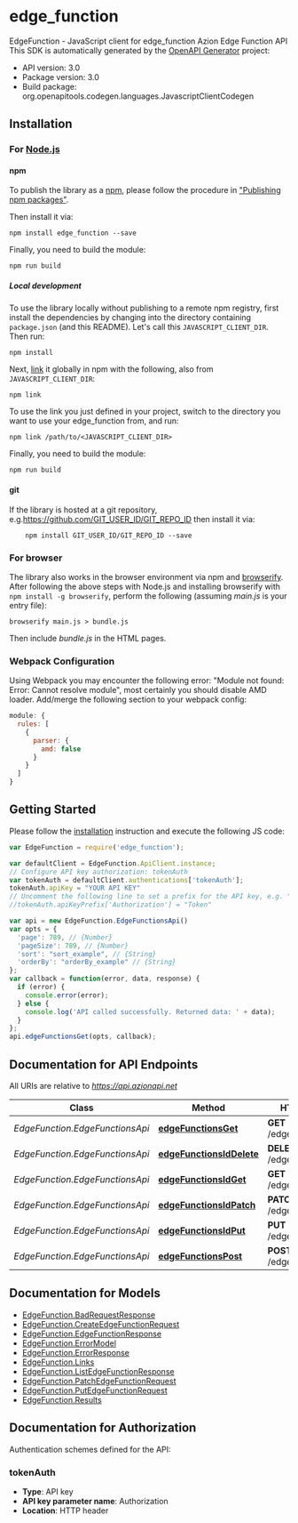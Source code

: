 # edge_function

EdgeFunction - JavaScript client for edge_function
Azion Edge Function API
This SDK is automatically generated by the [OpenAPI Generator](https://openapi-generator.tech) project:

- API version: 3.0
- Package version: 3.0
- Build package: org.openapitools.codegen.languages.JavascriptClientCodegen

## Installation

### For [Node.js](https://nodejs.org/)

#### npm

To publish the library as a [npm](https://www.npmjs.com/), please follow the procedure in ["Publishing npm packages"](https://docs.npmjs.com/getting-started/publishing-npm-packages).

Then install it via:

```shell
npm install edge_function --save
```

Finally, you need to build the module:

```shell
npm run build
```

##### Local development

To use the library locally without publishing to a remote npm registry, first install the dependencies by changing into the directory containing `package.json` (and this README). Let's call this `JAVASCRIPT_CLIENT_DIR`. Then run:

```shell
npm install
```

Next, [link](https://docs.npmjs.com/cli/link) it globally in npm with the following, also from `JAVASCRIPT_CLIENT_DIR`:

```shell
npm link
```

To use the link you just defined in your project, switch to the directory you want to use your edge_function from, and run:

```shell
npm link /path/to/<JAVASCRIPT_CLIENT_DIR>
```

Finally, you need to build the module:

```shell
npm run build
```

#### git

If the library is hosted at a git repository, e.g.https://github.com/GIT_USER_ID/GIT_REPO_ID
then install it via:

```shell
    npm install GIT_USER_ID/GIT_REPO_ID --save
```

### For browser

The library also works in the browser environment via npm and [browserify](http://browserify.org/). After following
the above steps with Node.js and installing browserify with `npm install -g browserify`,
perform the following (assuming *main.js* is your entry file):

```shell
browserify main.js > bundle.js
```

Then include *bundle.js* in the HTML pages.

### Webpack Configuration

Using Webpack you may encounter the following error: "Module not found: Error:
Cannot resolve module", most certainly you should disable AMD loader. Add/merge
the following section to your webpack config:

```javascript
module: {
  rules: [
    {
      parser: {
        amd: false
      }
    }
  ]
}
```

## Getting Started

Please follow the [installation](#installation) instruction and execute the following JS code:

```javascript
var EdgeFunction = require('edge_function');

var defaultClient = EdgeFunction.ApiClient.instance;
// Configure API key authorization: tokenAuth
var tokenAuth = defaultClient.authentications['tokenAuth'];
tokenAuth.apiKey = "YOUR API KEY"
// Uncomment the following line to set a prefix for the API key, e.g. "Token" (defaults to null)
//tokenAuth.apiKeyPrefix['Authorization'] = "Token"

var api = new EdgeFunction.EdgeFunctionsApi()
var opts = {
  'page': 789, // {Number} 
  'pageSize': 789, // {Number} 
  'sort': "sort_example", // {String} 
  'orderBy': "orderBy_example" // {String} 
};
var callback = function(error, data, response) {
  if (error) {
    console.error(error);
  } else {
    console.log('API called successfully. Returned data: ' + data);
  }
};
api.edgeFunctionsGet(opts, callback);

```

## Documentation for API Endpoints

All URIs are relative to *https://api.azionapi.net*

Class | Method | HTTP request | Description
------------ | ------------- | ------------- | -------------
*EdgeFunction.EdgeFunctionsApi* | [**edgeFunctionsGet**](docs/EdgeFunctionsApi.md#edgeFunctionsGet) | **GET** /edge_functions | edge_functions
*EdgeFunction.EdgeFunctionsApi* | [**edgeFunctionsIdDelete**](docs/EdgeFunctionsApi.md#edgeFunctionsIdDelete) | **DELETE** /edge_functions/{id} | edge_functions
*EdgeFunction.EdgeFunctionsApi* | [**edgeFunctionsIdGet**](docs/EdgeFunctionsApi.md#edgeFunctionsIdGet) | **GET** /edge_functions/{id} | edge_functions
*EdgeFunction.EdgeFunctionsApi* | [**edgeFunctionsIdPatch**](docs/EdgeFunctionsApi.md#edgeFunctionsIdPatch) | **PATCH** /edge_functions/{id} | edge_functions
*EdgeFunction.EdgeFunctionsApi* | [**edgeFunctionsIdPut**](docs/EdgeFunctionsApi.md#edgeFunctionsIdPut) | **PUT** /edge_functions/{id} | edge_functions
*EdgeFunction.EdgeFunctionsApi* | [**edgeFunctionsPost**](docs/EdgeFunctionsApi.md#edgeFunctionsPost) | **POST** /edge_functions | edge_functions


## Documentation for Models

 - [EdgeFunction.BadRequestResponse](docs/BadRequestResponse.md)
 - [EdgeFunction.CreateEdgeFunctionRequest](docs/CreateEdgeFunctionRequest.md)
 - [EdgeFunction.EdgeFunctionResponse](docs/EdgeFunctionResponse.md)
 - [EdgeFunction.ErrorModel](docs/ErrorModel.md)
 - [EdgeFunction.ErrorResponse](docs/ErrorResponse.md)
 - [EdgeFunction.Links](docs/Links.md)
 - [EdgeFunction.ListEdgeFunctionResponse](docs/ListEdgeFunctionResponse.md)
 - [EdgeFunction.PatchEdgeFunctionRequest](docs/PatchEdgeFunctionRequest.md)
 - [EdgeFunction.PutEdgeFunctionRequest](docs/PutEdgeFunctionRequest.md)
 - [EdgeFunction.Results](docs/Results.md)


## Documentation for Authorization


Authentication schemes defined for the API:
### tokenAuth


- **Type**: API key
- **API key parameter name**: Authorization
- **Location**: HTTP header


